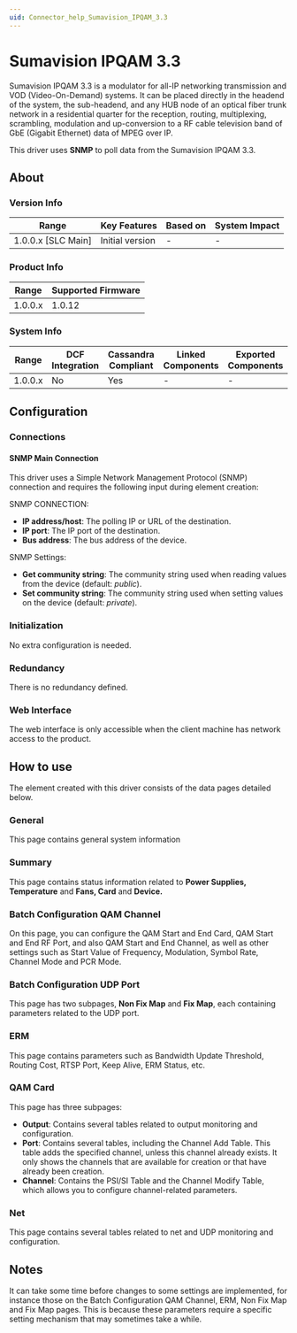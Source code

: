 ```yaml
---
uid: Connector_help_Sumavision_IPQAM_3.3
---
```


# Sumavision IPQAM 3.3

Sumavision IPQAM 3.3 is a modulator for all-IP networking transmission and VOD (Video-On-Demand) systems. It can be placed directly in the headend of the system, the sub-headend, and any HUB node of an optical fiber trunk network in a residential quarter for the reception, routing, multiplexing, scrambling, modulation and up-conversion to a RF cable television band of GbE (Gigabit Ethernet) data of MPEG over IP.

This driver uses **SNMP** to poll data from the Sumavision IPQAM 3.3.

## About

### Version Info

| **Range**            | **Key Features** | **Based on** | **System Impact** |
|----------------------|------------------|--------------|-------------------|
| 1.0.0.x \[SLC Main\] | Initial version  | \-           | \-                |

### Product Info

| **Range** | **Supported Firmware** |
|-----------|------------------------|
| 1.0.0.x   | 1.0.12                 |

### System Info

| **Range** | **DCF Integration** | **Cassandra Compliant** | **Linked Components** | **Exported Components** |
|-----------|---------------------|-------------------------|-----------------------|-------------------------|
| 1.0.0.x   | No                  | Yes                     | \-                    | \-                      |

## Configuration

### Connections

#### SNMP Main Connection

This driver uses a Simple Network Management Protocol (SNMP) connection and requires the following input during element creation:

SNMP CONNECTION:

- **IP address/host**: The polling IP or URL of the destination.
- **IP port**: The IP port of the destination.
- **Bus address**: The bus address of the device.

SNMP Settings:

- **Get community string**: The community string used when reading values from the device (default: *public*).
- **Set community string**: The community string used when setting values on the device (default: *private*).

### Initialization

No extra configuration is needed.

### Redundancy

There is no redundancy defined.

### Web Interface

The web interface is only accessible when the client machine has network access to the product.

## How to use

The element created with this driver consists of the data pages detailed below.

### General

This page contains general system information

### Summary

This page contains status information related to **Power Supplies, Temperature** and **Fans, Card** and **Device.**

### Batch Configuration QAM Channel

On this page, you can configure the QAM Start and End Card, QAM Start and End RF Port, and also QAM Start and End Channel, as well as other settings such as Start Value of Frequency, Modulation, Symbol Rate, Channel Mode and PCR Mode.

### Batch Configuration UDP Port

This page has two subpages, **Non Fix Map** and **Fix Map**, each containing parameters related to the UDP port.

### ERM

This page contains parameters such as Bandwidth Update Threshold, Routing Cost, RTSP Port, Keep Alive, ERM Status, etc.

### QAM Card

This page has three subpages:

- **Output**: Contains several tables related to output monitoring and configuration.
- **Port**: Contains several tables, including the Channel Add Table. This table adds the specified channel, unless this channel already exists. It only shows the channels that are available for creation or that have already been creation.
- **Channel**: Contains the PSI/SI Table and the Channel Modify Table, which allows you to configure channel-related parameters.

### Net

This page contains several tables related to net and UDP monitoring and configuration.

## Notes

It can take some time before changes to some settings are implemented, for instance those on the Batch Configuration QAM Channel, ERM, Non Fix Map and Fix Map pages. This is because these parameters require a specific setting mechanism that may sometimes take a while.
